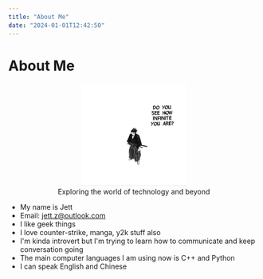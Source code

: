 ```yaml
---
title: "About Me"
date: "2024-01-01T12:42:50"
---
```

# About Me
<figure align="center">
  <img src="assets/images/aboutme/image.png" alt="Alt text" width="50%">
  <figcaption>Exploring the world of technology and beyond</figcaption>
</figure>

- My name is Jett
- Email: jett.z@outlook.com
- I like geek things
- I love counter-strike, manga, y2k stuff also
- I'm kinda introvert but I'm trying to learn how to communicate and keep conversation going
- The main computer languages I am using now is C++ and Python
- I can speak English and Chinese
